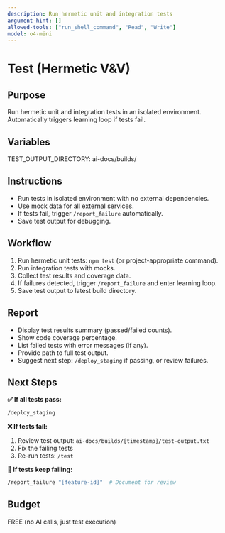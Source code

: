 ```yaml
---
description: Run hermetic unit and integration tests
argument-hint: []
allowed-tools: ["run_shell_command", "Read", "Write"]
model: o4-mini
---
```


# Test (Hermetic V&V)

## Purpose
Run hermetic unit and integration tests in an isolated environment. Automatically triggers learning loop if tests fail.

## Variables
TEST_OUTPUT_DIRECTORY: ai-docs/builds/

## Instructions
- Run tests in isolated environment with no external dependencies.
- Use mock data for all external services.
- If tests fail, trigger `/report_failure` automatically.
- Save test output for debugging.

## Workflow
1. Run hermetic unit tests: `npm test` (or project-appropriate command).
2. Run integration tests with mocks.
3. Collect test results and coverage data.
4. If failures detected, trigger `/report_failure` and enter learning loop.
5. Save test output to latest build directory.

## Report
- Display test results summary (passed/failed counts).
- Show code coverage percentage.
- List failed tests with error messages (if any).
- Provide path to full test output.
- Suggest next step: `/deploy_staging` if passing, or review failures.

## Next Steps

**✅ If all tests pass:**
```bash
/deploy_staging
```

**❌ If tests fail:**
1. Review test output: `ai-docs/builds/[timestamp]/test-output.txt`
2. Fix the failing tests
3. Re-run tests: `/test`

**🔴 If tests keep failing:**
```bash
/report_failure "[feature-id]"  # Document for review
```

## Budget
FREE (no AI calls, just test execution)

